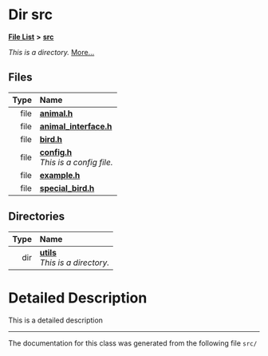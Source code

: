 
# Dir src


[**File List**](files.md) **>** [**src**](dir_68267d1309a1af8e8297ef4c3efbcdba.md)



_This is a directory._ [More...](#detailed-description)







## Files

| Type | Name |
| ---: | :--- |
| file | [**animal.h**](animal_8h.md) <br> |
| file | [**animal\_interface.h**](animal__interface_8h.md) <br> |
| file | [**bird.h**](bird_8h.md) <br> |
| file | [**config.h**](config_8h.md) <br>_This is a config file._  |
| file | [**example.h**](example_8h.md) <br> |
| file | [**special\_bird.h**](special__bird_8h.md) <br> |

## Directories

| Type | Name |
| ---: | :--- |
| dir | [**utils**](dir_313caf1132e152dd9b58bea13a4052ca.md) <br>_This is a directory._  |
















# Detailed Description


This is a detailed description 


    

------------------------------
The documentation for this class was generated from the following file `src/`